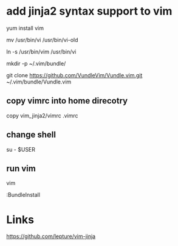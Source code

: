 # add jinja2 syntax support to vim

yum install vim

mv /usr/bin/vi /usr/bin/vi-old

ln -s /usr/bin/vim /usr/bin/vi

mkdir -p ~/.vim/bundle/

git clone https://github.com/VundleVim/Vundle.vim.git ~/.vim/bundle/Vundle.vim

## copy vimrc into home direcotry

copy vim_jinja2/vimrc .vimrc

## change shell

su - $USER

## run vim

vim

:BundleInstall

# Links

https://github.com/lepture/vim-jinja
